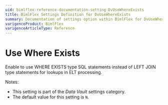 ```yaml
---
uid: bimlflex-reference-documentation-setting-DvUseWhereExists
title: BimlFlex Settings Definition for DvUseWhereExists
summary: Documentation of settings option within BimlFlex for DvUseWhereExists
varigenceProduct: BimlFlex
varigenceArticleType: Reference
---
```


# Use Where Exists

Enable to use WHERE EXISTS type SQL statements instead of LEFT JOIN type statements for lookups in ELT processing.

Notes:

* This setting is part of the *Data Vault* settings category.
* The default value for this setting is `N`.
